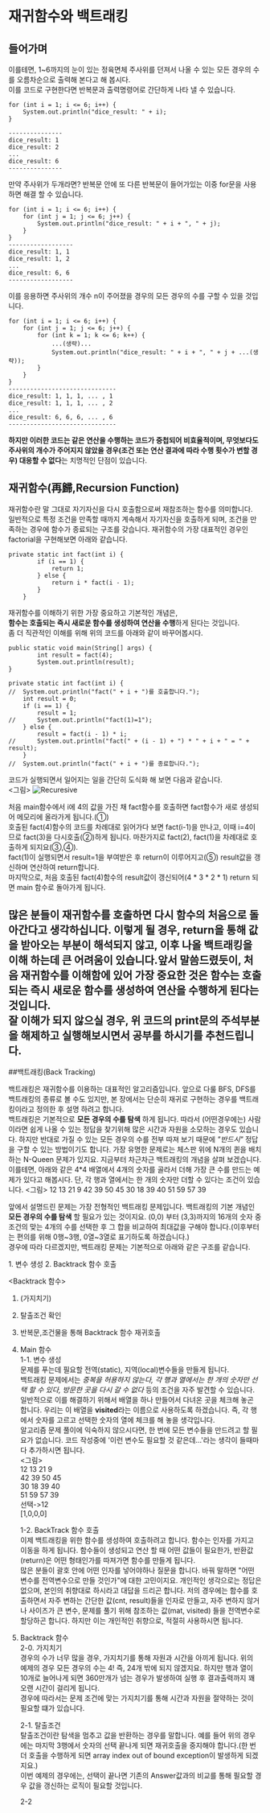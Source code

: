 재귀함수와 백트래킹
========================

## 들어가며
이를테면, 1~6까지의 눈이 있는 정육면체 주사위를 던져서 나올 수 있는 모든 경우의 수를 오름차순으로 출력해 본다고 해 봅시다.  
이를 코드로 구현한다면 반복문과 출력명령어로 간단하게 나타 낼 수 있습니다.

```
for (int i = 1; i <= 6; i++) {
    System.out.println("dice_result: " + i);
}

---------------
dice_result: 1
dice_result: 2
...
dice_result: 6
---------------
```

만약 주사위가 두개라면? 반복문 안에 또 다른 반복문이 들어가있는 이중 for문을 사용하면 해결 할 수 있습니다.
```
for (int i = 1; i <= 6; i++) {
    for (int j = 1; j <= 6; j++) {
        System.out.println("dice_result: " + i + ", " + j);
    }
}
------------------
dice_result: 1, 1
dice_result: 1, 2
...
dice_result: 6, 6
------------------

```

이를 응용하면 주사위의 개수 n이 주어졌을 경우의 모든 경우의 수를 구할 수 있을 것입니다.

```
for (int i = 1; i <= 6; i++) {
    for (int j = 1; j <= 6; j++) {
        for (int k = 1; k <= 6; k++) {
            ...(생략)...
            System.out.println("dice_result: " + i + ", " + j + ...(생략));
        }
    }
}
------------------------------
dice_result: 1, 1, 1, ... , 1
dice_result: 1, 1, 1, ... , 2
...
dice_result: 6, 6, 6, ... , 6
------------------------------

```
**하지만 이러한 코드는 같은 연산을 수행하는 코드가 중첩되어 비효율적이며, 무엇보다도 주사위의 개수가 주어지지 않았을 경우(조건 또는 연산 결과에 따라 수행 횟수가 변할 경우) 대응할 수 없다**는 치명적인 단점이 있습니다.

## 재귀함수(再歸,Recursion Function)
재귀함수란 말 그대로 자기자신을 다시 호출함으로써 재참조하는 함수를 의미합니다.  
일반적으로 특정 조건을 만족할 때까지 계속해서 자기자신을 호출하게 되며, 조건을 만족하는 경우에 함수가 종료되는 구조를 갖습니다.
재귀함수의 가장 대표적인 경우인 factorial을 구현해보면 아래와 같습니다.


```
private static int fact(int i) {
		if (i == 1) {
			return 1;
		} else {
			return i * fact(i - 1);
		}
	}
```
재귀함수를 이해하기 위한 가장 중요하고 기본적인 개념은,  
**함수는 호출되는 즉시 새로운 함수를 생성하여 연산을 수행**하게 된다는 것입니다.  
좀 더 직관적인 이해를 위해 위의 코드를 아래와 같이 바꾸어봅시다.
```
public static void main(String[] args) {
		int result = fact(4);
		System.out.println(result);
}

private static int fact(int i) {
//  System.out.println("fact(" + i + ")를 호출합니다.");
    int result = 0;
    if (i == 1) {
        result = 1;
//      System.out.println("fact(1)=1");
    } else {
        result = fact(i - 1) * i;
//      System.out.println("fact(" + (i - 1) + ") * " + i + " = " + result);
    }
//  System.out.println("fact(" + i + ")를 종료합니다.");
```

코드가 실행되면서 일어지는 일을 간단히 도식화 해 보면 다음과 같습니다.  
<그림>
![Recuresive](.algojava/recursive.PNG)

처음 main함수에서 i에 4의 값을 가진 채 fact함수를 호출하면 fact함수가 새로 생성되어 메모리에 올라가게 됩니다.(①)   
호출된 fact(4)함수의 코드를 차례대로 읽어가다 보면 fact(i-1)을 만나고, 이때 i=4이므로 fact(3)을 다시호출(②)하게 됩니다. 마찬가지로 fact(2), fact(1)을 차례대로 호출하게 되지요(③,④).  
fact(1)이 실행되면서 result=1을 부여받은 후 return이 이루어지고(⑤) result값을 갱신하며 연산하여 return합니다.  
마지막으로, 처음 호출된 fact(4)함수의 result값이 갱신되어(4 * 3 * 2 * 1) return 되면 main 함수로 돌아가게 됩니다.  
  
  
많은 분들이 재귀함수를 호출하면 다시 함수의 처음으로 돌아간다고 생각하십니다. 이렇게 될 경우, return을 통해 값을 받아오는 부분이 해석되지 않고, 이후 나올 백트래킹을 이해 하는데 큰 어려움이 있습니다.앞서 말씀드렸듯이, 처음 재귀함수를 이해함에 있어 가장 중요한 것은 **함수는 호출되는 즉시 새로운 함수를 생성하여 연산을 수행**하게 된다는 것입니다.  
잘 이해가 되지 않으실 경우, 위 코드의 print문의 주석부분을 해제하고 실행해보시면서 공부를 하시기를 추천드립니다.
--------------------------------------------------------------------------------

##백트래킹(Back Tracking)

백트래킹은 재귀함수를 이용하는 대표적인 알고리즘입니다. 앞으로 다룰 BFS, DFS를 백트래킹의 종류로 볼 수도 있지만, 본 장에서는 단순히 재귀로 구현하는 경우를 백트래킹이라고 정의한 후 설명 하려고 합니다.  
백트래킹은 기본적으로 **모든 경우의 수를 탐색** 하게 됩니다. 따라서 (어떤경우에는) 사람이라면 쉽게 나올 수 있는 정답을 찾기위해 많은 시간과 자원을 소모하는 경우도 있습니다. 하지만 반대로 가질 수 있는 모든 경우의 수를 전부 따져 보기 때문에 *"반드시"* 정답을 구할 수 있는 방법이기도 합니다. 가장 유명한 문제로는 체스판 위에 N개의 퀸을 배치하는 N-Queen 문제가 있지요. 지금부터 차근차근 백트래킹의 개념을 살펴 보겠습니다.  
이를테면, 아래와 같은 4*4 배열에서 4개의 숫자를 골라서 더해 가장 큰 수를 만드는 예제가 있다고 해봅시다. 단, 각 행과 열에서는 한 개의 숫자만 더할 수 있다는 조건이 있습니다.
<그림>
12 13 21 9
42 39 50 45
30 18 39 40
51 59 57 39

앞에서 설명드린 문제는 가장 전형적인 백트래킹 문제입니다. 백트래킹의 기본 개념인 **모든 경우의 수를 탐색** 할 필요가 있는 것이지요. (0,0) 부터 (3,3)까지의 16개의 숫자 중 조건의 맞는 4개의 수를 선택한 후 그 합을 비교하여 최대값을 구해야 합니다.(이후부터는 편의를 위해 0행~3행, 0열~3열로 표기하도록 하겠습니다.)  
경우에 따라 다르겠지만, 백트래킹 문제는 기본적으로 아래와 같은 구조를 같습니다.
   <Main 함수>
   1. 변수 생성
   2. Backtrack 함수 호출

   <Backtrack 함수>
   1. (가지치기)
   2. 탈출조건 확인
   3. 반복문,조건물을 통해 Backtrack 함수 재귀호출

1. Main 함수  
    1-1. 변수 생성    
    문제를 푸는데 필요할 전역(static), 지역(local)변수들을 만들게 됩니다.  
    백트래킹 문제에서는 *중복을 허용하지 않는다, 각 행과 열에서는 한 개의 숫자만 선택 할 수 있다, 방문한 곳을 다시 갈 수 없다* 등의 조건을 자주 발견할 수 있습니다. 일반적으로 이를 해결하기 위해서 배열을 하나 만들어서 다녀온 곳을 체크해 놓곤 합니다. 우리는 이 배열을 **visited**라는 이름으로 사용하도록 하겠습니다. 즉, 각 행에서 숫자를 고르고 선택한 숫자의 열에 체크를 해 놓을 생각입니다.  
    알고리즘 문제 풀이에 익숙하지 않으시다면, 한 번에 모든 변수들을 만드려고 할 필요가 없습니다. 코드 작성중에 '이런 변수도 필요할 것 같은데...'라는 생각이 들때마다 추가하시면 됩니다.  
    <그림>  
    12 13 21 9  
    42 39 50 45  
    30 18 39 40  
    51 59 57 39  
    선택->12  
    [1,0,0,0]

    1-2. BackTrack 함수 호출  
    이제 백트래킹을 위한 함수를 생성하여 호출하려고 합니다. 함수는 인자를 가지고 이동을 하게 됩니다. 함수들이 생성되고 연산 할 때 어떤 값들이 필요한가, 반환값(return)은 어떤 형태인가를 따져가면 함수를 만들게 됩니다.  
    많은 분들이 괄호 안에 어떤 인자를 넣어야하나 질문을 합니다. 바꿔 말하면 "어떤 변수를 전역변수으로 만들 것인가"에 대한 고민이지요. 개인적인 생각으로는 정답은 없으며, 본인의 취향대로 하시라고 대답을 드리곤 합니다. 저의 경우에는 함수를 호출하면서 자주 변하는 간단한 값(cnt, result)들을 인자로 만들고, 자주 변하지 않거나 사이즈가 큰 변수, 문제를 풀기 위해 참조하는 값(mat, visited) 들을 전역변수로 할당하곤 합니다. 하지만 이는 개인적인 취향으로, 적절히 사용하시면 됩니다.  

2. Backtrack 함수  
    2-0. 가지치기  
    경우의 수가 너무 많을 경우, 가지치기를 통해 자원과 시간을 아끼게 됩니다. 위의 예제의 경우 모든 경우의 수는 4! 즉, 24개 밖에 되지 않겠지요. 하지만 행과 열이 10개로 늘어나게 되면 360만개가 넘는 경우가 발생하여 실행 후 결과출력까지 꽤 오랜 시간이 걸리게 됩니다.  
    경우에 따라서는 문제 조건에 맞는 가지치기를 통해 시간과 자원을 절약하는 것이 필요할 떄가 있습니다.  

    2-1. 탈출조건  
    탈출조건이란 탐색을 멈추고 값을 반환하는 경우를 말합니다. 예를 들어 위의 경우에는 마지막 3행에서 숫자의 선택 끝나게 되면 재귀호출을 중지해야 합니다.(한 번 더 호출을 수행하게 되면 array index out of bound exception이 발생하게 되겠지요.)  
    이번 예제의 경우에는, 선택이 끝나면 기존의 Answer값과의 비교를 통해 필요할 경우 값을 갱신하는 로직이 필요할 것입니다.

    2-2